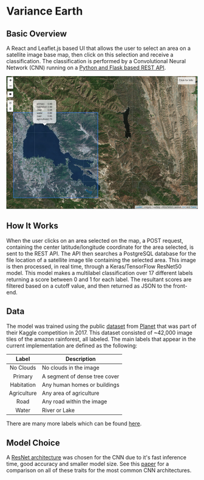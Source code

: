 # Variance Earth

## Basic Overview

A React and Leaflet.js based UI that allows the user to select an area on a satellite image base map, then
click on this selection and receive a classification. The classification is performed by a Convolutional
Neural Network (CNN) running on a [Python and Flask based REST API](https://github.com/conlamon/satellite-classification-flask-api).


![Site](https://github.com/conlamon/varianceEarth/blob/master/media/variancearth.png)


## How It Works

When the user clicks on an area selected on the map, a POST request, containing the center latitude/longitude coordinate
for the area selected, is sent to the REST API. The API then searches a PostgreSQL database for the file location of a satellite image tile
containing the selected area. This image is then processed, in real time, through a Keras/TensorFlow ResNet50
model. This model makes a multilabel classification over 17 different labels returning a score between 0 and 1 for each label.
The resultant scores are filtered based on a cutoff value, and then returned as JSON to the front-end.

## Data

The model was trained using the public [dataset](https://www.kaggle.com/c/planet-understanding-the-amazon-from-space/data)
from [Planet](https://api.planet.com.) that was part of their Kaggle competition in 2017.
This dataset consisted of ~42,000 image tiles of the amazon rainforest, all labeled.
The main labels that appear in the current implementation are defined as the following:

| Label       | Description
| :-------------: |-------------|
| No Clouds    | No clouds in the image |
| Primary      | A segment of dense tree cover |
| Habitation | Any human homes or buildings |
| Agriculture | Any area of agriculture |
| Road | Any road within the image |
| Water | River or Lake |

There are many more labels which can be found [here](https://www.kaggle.com/c/planet-understanding-the-amazon-from-space/data).

## Model Choice

A [ResNet architecture](https://arxiv.org/abs/1512.03385) was chosen for the CNN due to it's
fast inference time, good accuracy and smaller model size. See this [paper](https://arxiv.org/pdf/1605.07678.pdf)
for a comparison on all of these traits for the most common CNN architectures.
